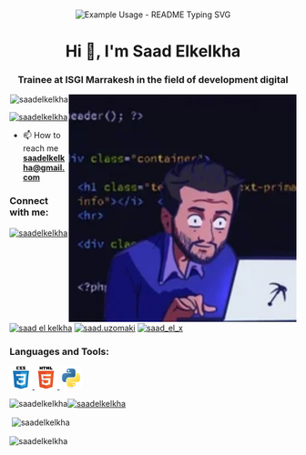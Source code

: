 <!-- markdownlint-disable MD033 MD041 -->
<p align="center">
  <h3 align="center"></h3>
</p>
<p align="center">
<img src="https://readme-typing-svg.demolab.com/?lines=Welcome+everyone+to+my+profile;I+am+a+digital+developer;&font=Fira%20Code&center=true&width=380&height=50&duration=4000&pause=1000" alt="Example Usage - README Typing SVG">
  
</p>
<h1 align="center">Hi 👋, I'm Saad Elkelkha</h1>
<h3 align="center">Trainee at ISGI Marrakesh in the field of development digital</h3>
<img align="right" alt="coding" width="400" src="200w.webp">
<p align="center"> <img src="https://komarev.com/ghpvc/?username=saadelkelkha&label=Profile%20views&color=0e75b6&style=flat" alt="saadelkelkha" /> </p>



<p align="left"> <a href="https://twitter.com/saadelkelkha" target="blank"><img src="https://img.shields.io/twitter/follow/saadelkelkha?logo=twitter&style=for-the-badge" alt="saadelkelkha" /></a> </p>

- 📫 How to reach me **saadelkelkha@gmail.com**

<h3 align="left">Connect with me:</h3>
<p align="left">
<a href="https://twitter.com/saadelkelkha" target="blank"><img align="center" src="https://raw.githubusercontent.com/rahuldkjain/github-profile-readme-generator/master/src/images/icons/Social/twitter.svg" alt="saadelkelkha" height="30" width="40" /></a>
<a href="https://linkedin.com/in/saad el kelkha" target="blank"><img align="center" src="https://raw.githubusercontent.com/rahuldkjain/github-profile-readme-generator/master/src/images/icons/Social/linked-in-alt.svg" alt="saad el kelkha" height="30" width="40" /></a>
<a href="https://fb.com/saad.uzomaki" target="blank"><img align="center" src="https://raw.githubusercontent.com/rahuldkjain/github-profile-readme-generator/master/src/images/icons/Social/facebook.svg" alt="saad.uzomaki" height="30" width="40" /></a>
<a href="https://instagram.com/saad_el_x" target="blank"><img align="center" src="https://raw.githubusercontent.com/rahuldkjain/github-profile-readme-generator/master/src/images/icons/Social/instagram.svg" alt="saad_el_x" height="30" width="40" /></a>
</p>

<h3 align="left">Languages and Tools:</h3>
<p align="left"> <a href="https://www.w3schools.com/css/" target="_blank" rel="noreferrer"> <img src="https://raw.githubusercontent.com/devicons/devicon/master/icons/css3/css3-original-wordmark.svg" alt="css3" width="40" height="40"/> </a> <a href="https://www.w3.org/html/" target="_blank" rel="noreferrer"> <img src="https://raw.githubusercontent.com/devicons/devicon/master/icons/html5/html5-original-wordmark.svg" alt="html5" width="40" height="40"/> </a> <a href="https://www.python.org" target="_blank" rel="noreferrer"> <img src="https://raw.githubusercontent.com/devicons/devicon/master/icons/python/python-original.svg" alt="python" width="40" height="40"/> </a> </p>
<p><img align="left" src="https://github-readme-stats.vercel.app/api/top-langs?username=saadelkelkha&show_icons=true&locale=en&layout=compact" alt="saadelkelkha" /></p>

<p align="left" > <a href="https://github.com/ryo-ma/github-profile-trophy"><img src="https://github-profile-trophy.vercel.app/?username=saadelkelkha" alt="saadelkelkha" /></a> </p>


<p>&nbsp;<img align="center" src="https://github-readme-stats.vercel.app/api?username=saadelkelkha&show_icons=true&locale=en" alt="saadelkelkha" /></p>
<p><img align="center" src="https://github-readme-streak-stats.herokuapp.com/?user=saadelkelkha&" alt="saadelkelkha" /></p>

